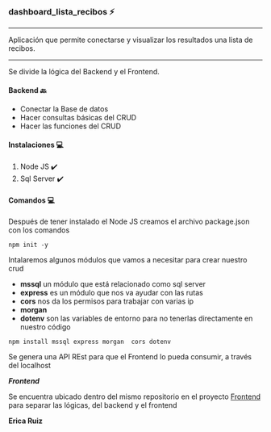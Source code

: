 ### dashboard_lista_recibos :zap:

*****
Aplicación que permite conectarse y visualizar los resultados una lista de recibos.

*****
Se divide la lógica del Backend y el Frontend.

#### Backend :back:

- Conectar la Base de datos
- Hacer consultas básicas del CRUD
- Hacer las funciones del CRUD


#### Instalaciones :computer:

1. Node JS :heavy_check_mark:
2. Sql Server :heavy_check_mark: 



#### Comandos :computer:

Después de tener instalado el Node JS creamos el archivo package.json con los comandos

```node
npm init -y
```

Intalaremos algunos módulos que vamos a necesitar para crear nuestro crud

- **mssql** un módulo que está relacionado como sql server
- **express** es un módulo que nos va ayudar con las rutas
- **cors** nos da los permisos para trabajar con varias ip
- **morgan**
- **dotenv** son las variables de entorno para no tenerlas directamente en nuestro código

```
npm install mssql express morgan  cors dotenv
```

Se genera una API REst para que el Frontend lo pueda consumir, a través del localhost

***Frontend***

Se encuentra ubicado dentro del mismo repositorio en el proyecto [Frontend](https://github.com/Erica1912/lista_recibos_frontend)
para separar las lógicas, del backend y el frontend

**Erica Ruiz**
